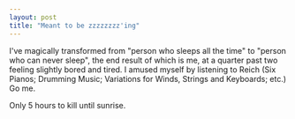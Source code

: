 ```yaml
---
layout: post
title: "Meant to be zzzzzzzz'ing"
---
```

I've magically transformed from "person who sleeps all the time" to "person
who can never sleep", the end result of which is me, at a quarter past two
feeling slightly bored and tired. I amused myself by listening to Reich (Six
Pianos; Drumming Music; Variations for Winds, Strings and Keyboards; etc.) Go
me.

Only 5 hours to kill until sunrise.

